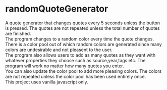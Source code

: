 # randomQuoteGenerator
A quote generator that changes quotes every 5 seconds unless the button is pressed. The quotes are not repeated unless
the total number of quotes are finished. <br>
The program changes to a random color every time the quote changes. There is a color pool out of which random colors
are generated since many colors are undesirable and not pleasent to the user. <br>
The program also allows users to add as many quotes as they want with whatever properties they choose such as
source,year,tags etc. The program will work no matter how many quotes you enter. <br>
You can also update the color pool to add more pleasing colors. The colors are not repeated unless the color pool has 
been used entirely once. <br>
This project uses vanilla javascript only. 
